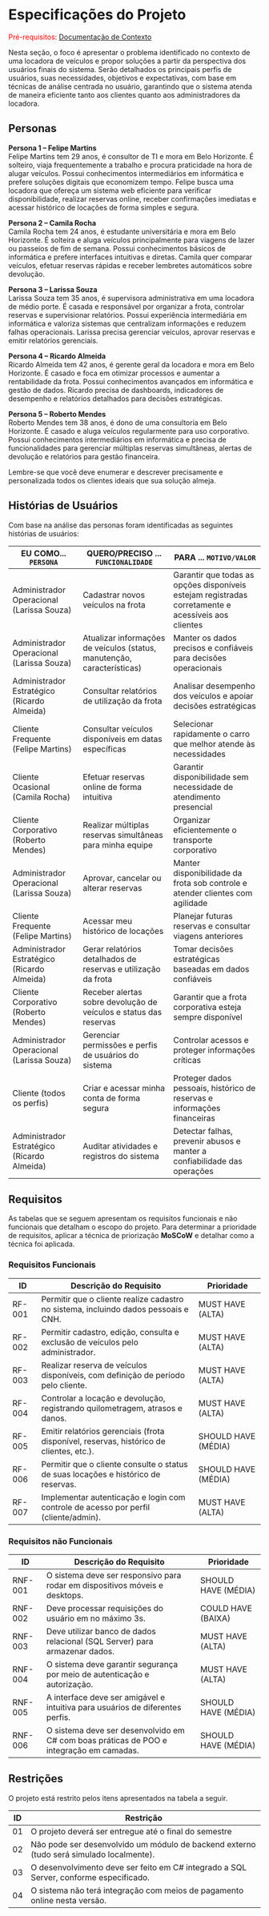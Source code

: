 # Especificações do Projeto

<span style="color:red">Pré-requisitos: <a href="01-Documentação de Contexto.md"> Documentação de Contexto</a></span>

Nesta seção, o foco é apresentar o problema identificado no contexto de uma locadora de veículos e propor soluções a partir da perspectiva dos usuários finais do sistema. Serão detalhados os principais perfis de usuários, suas necessidades, objetivos e expectativas, com base em técnicas de análise centrada no usuário, garantindo que o sistema atenda de maneira eficiente tanto aos clientes quanto aos administradores da locadora.

## Personas

**Persona 1 – Felipe Martins**  
Felipe Martins tem 29 anos, é consultor de TI e mora em Belo Horizonte. É solteiro, viaja frequentemente a trabalho e procura praticidade na hora de alugar veículos. Possui conhecimentos intermediários em informática e prefere soluções digitais que economizem tempo. Felipe busca uma locadora que ofereça um sistema web eficiente para verificar disponibilidade, realizar reservas online, receber confirmações imediatas e acessar histórico de locações de forma simples e segura.

**Persona 2 – Camila Rocha**  
Camila Rocha tem 24 anos, é estudante universitária e mora em Belo Horizonte. É solteira e aluga veículos principalmente para viagens de lazer ou passeios de fim de semana. Possui conhecimentos básicos de informática e prefere interfaces intuitivas e diretas. Camila quer comparar veículos, efetuar reservas rápidas e receber lembretes automáticos sobre devolução.

**Persona 3 – Larissa Souza**  
Larissa Souza tem 35 anos, é supervisora administrativa em uma locadora de médio porte. É casada e responsável por organizar a frota, controlar reservas e supervisionar relatórios. Possui experiência intermediária em informática e valoriza sistemas que centralizam informações e reduzem falhas operacionais. Larissa precisa gerenciar veículos, aprovar reservas e emitir relatórios gerenciais.

**Persona 4 – Ricardo Almeida**  
Ricardo Almeida tem 42 anos, é gerente geral da locadora e mora em Belo Horizonte. É casado e foca em otimizar processos e aumentar a rentabilidade da frota. Possui conhecimentos avançados em informática e gestão de dados. Ricardo precisa de dashboards, indicadores de desempenho e relatórios detalhados para decisões estratégicas.

**Persona 5 – Roberto Mendes**  
Roberto Mendes tem 38 anos, é dono de uma consultoria em Belo Horizonte. É casado e aluga veículos regularmente para uso corporativo. Possui conhecimentos intermediários em informática e precisa de funcionalidades para gerenciar múltiplas reservas simultâneas, alertas de devolução e relatórios para gestão financeira.

<!--
> **Links Úteis**:
> - [Rock Content](https://rockcontent.com/blog/personas/)
> - [Hotmart](https://blog.hotmart.com/pt-br/como-criar-persona-negocio/)
> - [O que é persona?](https://resultadosdigitais.com.br/blog/persona-o-que-e/)
> - [Persona x Público-alvo](https://flammo.com.br/blog/persona-e-publico-alvo-qual-a-diferenca/)
> - [Mapa de Empatia](https://resultadosdigitais.com.br/blog/mapa-da-empatia/)
> - [Mapa de Stakeholders](https://www.racecomunicacao.com.br/blog/como-fazer-o-mapeamento-de-stakeholders/)
-->

Lembre-se que você deve enumerar e descrever precisamente e personalizada todos os clientes ideais que sua solução almeja.

## Histórias de Usuários

Com base na análise das personas foram identificadas as seguintes histórias de usuários:

|EU COMO... `PERSONA`| QUERO/PRECISO ... `FUNCIONALIDADE` |PARA ... `MOTIVO/VALOR`                 |
|--------------------|------------------------------------|----------------------------------------|
|Administrador Operacional (Larissa Souza) | Cadastrar novos veículos na frota | Garantir que todas as opções disponíveis estejam registradas corretamente e acessíveis aos clientes |
|Administrador Operacional (Larissa Souza) | Atualizar informações de veículos (status, manutenção, características) | Manter os dados precisos e confiáveis para decisões operacionais |
|Administrador Estratégico (Ricardo Almeida) | Consultar relatórios de utilização da frota | Analisar desempenho dos veículos e apoiar decisões estratégicas |
|Cliente Frequente (Felipe Martins) | Consultar veículos disponíveis em datas específicas | Selecionar rapidamente o carro que melhor atende às necessidades |
|Cliente Ocasional (Camila Rocha) | Efetuar reservas online de forma intuitiva | Garantir disponibilidade sem necessidade de atendimento presencial |
|Cliente Corporativo (Roberto Mendes) | Realizar múltiplas reservas simultâneas para minha equipe | Organizar eficientemente o transporte corporativo |
|Administrador Operacional (Larissa Souza) | Aprovar, cancelar ou alterar reservas | Manter disponibilidade da frota sob controle e atender clientes com agilidade |
|Cliente Frequente (Felipe Martins) | Acessar meu histórico de locações | Planejar futuras reservas e consultar viagens anteriores |
|Administrador Estratégico (Ricardo Almeida) | Gerar relatórios detalhados de reservas e utilização da frota | Tomar decisões estratégicas baseadas em dados confiáveis |
|Cliente Corporativo (Roberto Mendes) | Receber alertas sobre devolução de veículos e status das reservas | Garantir que a frota corporativa esteja sempre disponível |
|Administrador Operacional (Larissa Souza) | Gerenciar permissões e perfis de usuários do sistema | Controlar acessos e proteger informações críticas |
|Cliente (todos os perfis) | Criar e acessar minha conta de forma segura | Proteger dados pessoais, histórico de reservas e informações financeiras |
|Administrador Estratégico (Ricardo Almeida) | Auditar atividades e registros do sistema | Detectar falhas, prevenir abusos e manter a confiabilidade das operações |

<!--
> **Links Úteis**:
> - [Histórias de usuários com exemplos e template](https://www.atlassian.com/br/agile/project-management/user-stories)
> - [Como escrever boas histórias de usuário (User Stories)](https://medium.com/vertice/como-escrever-boas-users-stories-hist%C3%B3rias-de-usu%C3%A1rios-b29c75043fac)
> - [User Stories: requisitos que humanos entendem](https://www.luiztools.com.br/post/user-stories-descricao-de-requisitos-que-humanos-entendem/)
> - [Histórias de Usuários: mais exemplos](https://www.reqview.com/doc/user-stories-example.html)
> - [9 Common User Story Mistakes](https://airfocus.com/blog/user-story-mistakes/)
-->

## Requisitos

As tabelas que se seguem apresentam os requisitos funcionais e não funcionais que detalham o escopo do projeto. Para determinar a prioridade de requisitos, aplicar a técnica de priorização **MoSCoW** e detalhar como a técnica foi aplicada.

### Requisitos Funcionais

|ID    | Descrição do Requisito  | Prioridade |
|------|-------------------------|------------|
|RF-001| Permitir que o cliente realize cadastro no sistema, incluindo dados pessoais e CNH. | MUST HAVE (ALTA) |
|RF-002| Permitir cadastro, edição, consulta e exclusão de veículos pelo administrador. | MUST HAVE (ALTA) |
|RF-003| Realizar reserva de veículos disponíveis, com definição de período pelo cliente. | MUST HAVE (ALTA) |
|RF-004| Controlar a locação e devolução, registrando quilometragem, atrasos e danos. | MUST HAVE (ALTA) |
|RF-005| Emitir relatórios gerenciais (frota disponível, reservas, histórico de clientes, etc.). | SHOULD HAVE (MÉDIA) |
|RF-006| Permitir que o cliente consulte o status de suas locações e histórico de reservas. | SHOULD HAVE (MÉDIA) |
|RF-007| Implementar autenticação e login com controle de acesso por perfil (cliente/admin). | MUST HAVE (ALTA) |

### Requisitos não Funcionais

|ID     | Descrição do Requisito  |Prioridade |
|-------|-------------------------|-----------|
|RNF-001| O sistema deve ser responsivo para rodar em dispositivos móveis e desktops. | SHOULD HAVE (MÉDIA) |
|RNF-002| Deve processar requisições do usuário em no máximo 3s. | COULD HAVE (BAIXA) |
|RNF-003| Deve utilizar banco de dados relacional (SQL Server) para armazenar dados. | MUST HAVE (ALTA) |
|RNF-004| O sistema deve garantir segurança por meio de autenticação e autorização. | MUST HAVE (ALTA) |
|RNF-005| A interface deve ser amigável e intuitiva para usuários de diferentes perfis. | SHOULD HAVE (MÉDIA) |
|RNF-006| O sistema deve ser desenvolvido em C# com boas práticas de POO e integração em camadas. | SHOULD HAVE (MÉDIA) |

## Restrições

O projeto está restrito pelos itens apresentados na tabela a seguir.

|ID| Restrição                                             |
|--|-------------------------------------------------------|
|01| O projeto deverá ser entregue até o final do semestre |
|02| Não pode ser desenvolvido um módulo de backend externo (tudo será simulado localmente). |
|03| O desenvolvimento deve ser feito em C# integrado a SQL Server, conforme especificado. |
|04| O sistema não terá integração com meios de pagamento online nesta versão. |

